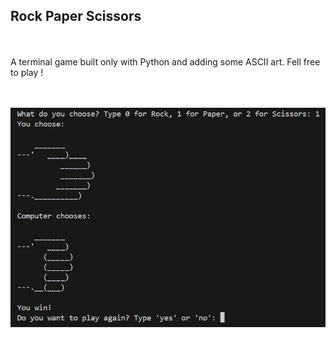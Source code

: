 <h2>Rock Paper Scissors</h2>
<br></br>
A terminal game built only with Python and adding some ASCII art.
Fell free to play !

<br></br>
![Project Print](rps.png)